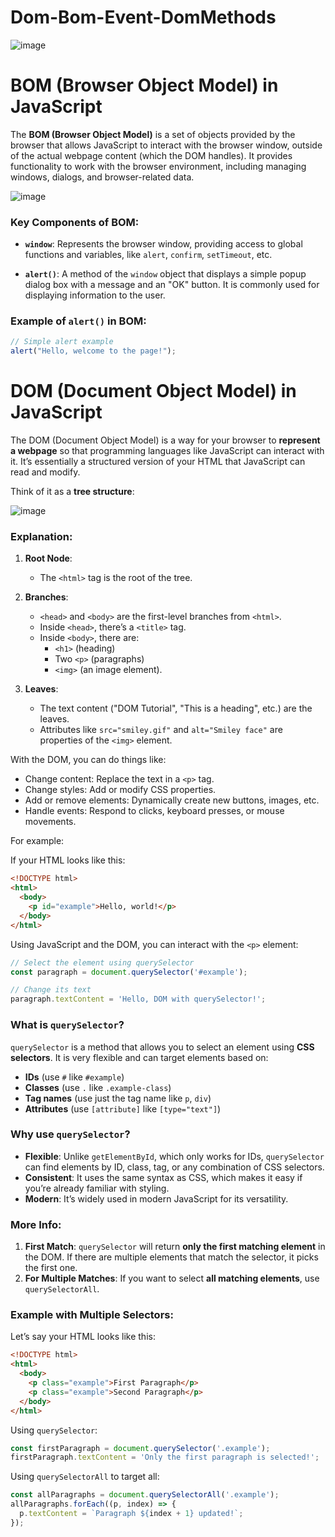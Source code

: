 # Dom-Bom-Event-DomMethods

![image](https://github.com/user-attachments/assets/449e6603-158c-427d-acc5-ef7c98e7ed9f)


# BOM (Browser Object Model) in JavaScript

The **BOM (Browser Object Model)** is a set of objects provided by the browser that allows JavaScript to interact with the browser window, outside of the actual webpage content (which the DOM handles). It provides functionality to work with the browser environment, including managing windows, dialogs, and browser-related data.


![image](https://github.com/user-attachments/assets/4c2719af-1c08-43f6-88bb-05affdda6f80)


### Key Components of BOM:

- **`window`**: Represents the browser window, providing access to global functions and variables, like `alert`, `confirm`, `setTimeout`, etc.

- **`alert()`**: A method of the `window` object that displays a simple popup dialog box with a message and an "OK" button. It is commonly used for displaying information to the user.


### Example of `alert()` in BOM:

```javascript
// Simple alert example
alert("Hello, welcome to the page!");
```



#  DOM (Document Object Model) in JavaScript

The DOM (Document Object Model) is a way for your browser to **represent a webpage** so that programming languages like JavaScript can interact with it. It’s essentially a structured version of your HTML that JavaScript can read and modify.

Think of it as a **tree structure**:


![image](https://github.com/user-attachments/assets/4da278ec-0a9a-4721-9ded-a28439904584)



### Explanation:
1. **Root Node**:
   - The `<html>` tag is the root of the tree.

2. **Branches**:
   - `<head>` and `<body>` are the first-level branches from `<html>`.
   - Inside `<head>`, there’s a `<title>` tag.
   - Inside `<body>`, there are:
     - `<h1>` (heading)
     - Two `<p>` (paragraphs)
     - `<img>` (an image element).

3. **Leaves**:
   - The text content ("DOM Tutorial", "This is a heading", etc.) are the leaves.
   - Attributes like `src="smiley.gif"` and `alt="Smiley face"` are properties of the `<img>` element.


With the DOM, you can do things like:
- Change content: Replace the text in a `<p>` tag.
- Change styles: Add or modify CSS properties.
- Add or remove elements: Dynamically create new buttons, images, etc.
- Handle events: Respond to clicks, keyboard presses, or mouse movements.

For example:

If your HTML looks like this:
```html
<!DOCTYPE html>
<html>
  <body>
    <p id="example">Hello, world!</p>
  </body>
</html>
```

Using JavaScript and the DOM, you can interact with the `<p>` element:
```javascript
// Select the element using querySelector
const paragraph = document.querySelector('#example');

// Change its text
paragraph.textContent = 'Hello, DOM with querySelector!';

```

### What is `querySelector`?

`querySelector` is a method that allows you to select an element using **CSS selectors**. It is very flexible and can target elements based on:
- **IDs** (use `#` like `#example`)
- **Classes** (use `.` like `.example-class`)
- **Tag names** (use just the tag name like `p`, `div`)
- **Attributes** (use `[attribute]` like `[type="text"]`)

### Why use `querySelector`?

- **Flexible**: Unlike `getElementById`, which only works for IDs, `querySelector` can find elements by ID, class, tag, or any combination of CSS selectors.
- **Consistent**: It uses the same syntax as CSS, which makes it easy if you’re already familiar with styling.
- **Modern**: It’s widely used in modern JavaScript for its versatility.

### More Info:
1. **First Match**: `querySelector` will return **only the first matching element** in the DOM. If there are multiple elements that match the selector, it picks the first one.
2. **For Multiple Matches**: If you want to select **all matching elements**, use `querySelectorAll`.


### Example with Multiple Selectors:
Let’s say your HTML looks like this:
```html
<!DOCTYPE html>
<html>
  <body>
    <p class="example">First Paragraph</p>
    <p class="example">Second Paragraph</p>
  </body>
</html>
```

Using `querySelector`:
```javascript
const firstParagraph = document.querySelector('.example');
firstParagraph.textContent = 'Only the first paragraph is selected!';
```

Using `querySelectorAll` to target all:
```javascript
const allParagraphs = document.querySelectorAll('.example');
allParagraphs.forEach((p, index) => {
  p.textContent = `Paragraph ${index + 1} updated!`;
});
```



